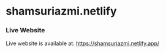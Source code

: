 # shamsuriazmi.netlify
### Live Website

Live website is available at:
https://shamsuriazmi.netlify.app/
